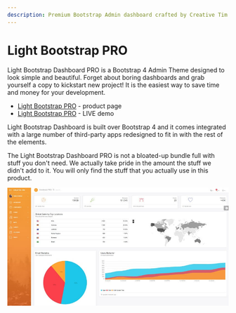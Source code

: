 ```yaml
---
description: Premium Bootstrap Admin dashboard crafted by Creative Tim
---
```


# Light Bootstrap PRO

Light Bootstrap Dashboard PRO is a Bootstrap 4 Admin Theme designed to look simple and beautiful. Forget about boring dashboards and grab yourself a copy to kickstart new project! It is the easiest way to save time and money for your development.

- [Light Bootstrap PRO](https://bit.ly/2MiMlGA) - product page
- [Light Bootstrap PRO](https://bit.ly/3htIofa) - LIVE demo

Light Bootstrap Dashboard is built over Bootstrap 4 and it comes integrated with a large number of third-party apps redesigned to fit in with the rest of the elements.

The Light Bootstrap Dashboard PRO is not a bloated-up bundle full with stuff you don't need. We actually take pride in the amount the stuff we didn't add to it. You will only find the stuff that you actually use in this product.

![Light Bootstrap PRO - Premium Template.](../../../static/assets/light-bootstrap-dashboard-pro.jpg)
